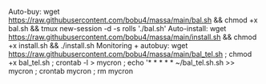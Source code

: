 Auto-buy: wget https://raw.githubusercontent.com/bobu4/massa/main/bal.sh && chmod +x bal.sh && tmux new-session -d -s rolls './bal.sh'
Auto-install: wget https://raw.githubusercontent.com/bobu4/massa/main/install.sh && chmod +x install.sh && ./install.sh
Monitoring + autobuy: wget https://raw.githubusercontent.com/bobu4/massa/main/bal_tel.sh ; chmod +x bal_tel.sh ; crontab -l > mycron ; echo '* * * * * ~/bal_tel.sh.sh >> mycron ; crontab mycron ; rm mycron
